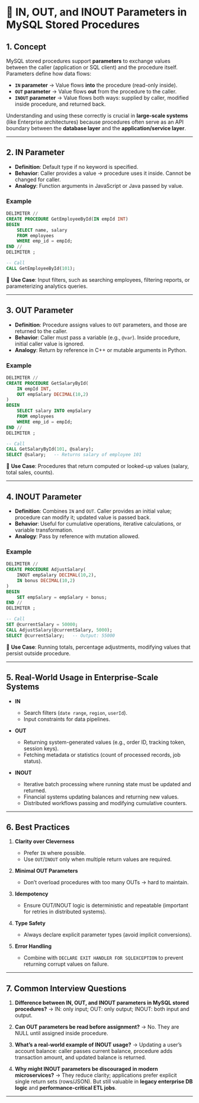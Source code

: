 
# 🔷 IN, OUT, and INOUT Parameters in MySQL Stored Procedures

## 1. Concept

MySQL stored procedures support **parameters** to exchange values between the caller (application or SQL client) and the procedure itself. Parameters define how data flows:

* **`IN` parameter** → Value flows **into** the procedure (read-only inside).
* **`OUT` parameter** → Value flows **out** from the procedure to the caller.
* **`INOUT` parameter** → Value flows both ways: supplied by caller, modified inside procedure, and returned back.

Understanding and using these correctly is crucial in **large-scale systems** (like Enterprise architectures) because procedures often serve as an API boundary between the **database layer** and the **application/service layer**.

---

## 2. IN Parameter

* **Definition**: Default type if no keyword is specified.
* **Behavior**: Caller provides a value → procedure uses it inside. Cannot be changed for caller.
* **Analogy**: Function arguments in JavaScript or Java passed by value.

### Example

```sql
DELIMITER //
CREATE PROCEDURE GetEmployeeById(IN empId INT)
BEGIN
    SELECT name, salary
    FROM employees
    WHERE emp_id = empId;
END //
DELIMITER ;

-- Call
CALL GetEmployeeById(101);
```

📌 **Use Case**: Input filters, such as searching employees, filtering reports, or parameterizing analytics queries.

---

## 3. OUT Parameter

* **Definition**: Procedure assigns values to `OUT` parameters, and those are returned to the caller.
* **Behavior**: Caller must pass a variable (e.g., `@var`). Inside procedure, initial caller value is ignored.
* **Analogy**: Return by reference in C++ or mutable arguments in Python.

### Example

```sql
DELIMITER //
CREATE PROCEDURE GetSalaryById(
    IN empId INT,
    OUT empSalary DECIMAL(10,2)
)
BEGIN
    SELECT salary INTO empSalary
    FROM employees
    WHERE emp_id = empId;
END //
DELIMITER ;

-- Call
CALL GetSalaryById(101, @salary);
SELECT @salary;   -- Returns salary of employee 101
```

📌 **Use Case**: Procedures that return computed or looked-up values (salary, total sales, counts).

---

## 4. INOUT Parameter

* **Definition**: Combines `IN` and `OUT`. Caller provides an initial value; procedure can modify it; updated value is passed back.
* **Behavior**: Useful for cumulative operations, iterative calculations, or variable transformation.
* **Analogy**: Pass by reference with mutation allowed.

### Example

```sql
DELIMITER //
CREATE PROCEDURE AdjustSalary(
    INOUT empSalary DECIMAL(10,2),
    IN bonus DECIMAL(10,2)
)
BEGIN
    SET empSalary = empSalary + bonus;
END //
DELIMITER ;

-- Call
SET @currentSalary = 50000;
CALL AdjustSalary(@currentSalary, 5000);
SELECT @currentSalary;   -- Output: 55000
```

📌 **Use Case**: Running totals, percentage adjustments, modifying values that persist outside procedure.

---

## 5. Real-World Usage in Enterprise-Scale Systems

* **IN**

  * Search filters (`date range`, `region`, `userId`).
  * Input constraints for data pipelines.

* **OUT**

  * Returning system-generated values (e.g., order ID, tracking token, session keys).
  * Fetching metadata or statistics (count of processed records, job status).

* **INOUT**

  * Iterative batch processing where running state must be updated and returned.
  * Financial systems updating balances and returning new values.
  * Distributed workflows passing and modifying cumulative counters.

---

## 6. Best Practices

1. **Clarity over Cleverness**

   * Prefer `IN` where possible.
   * Use `OUT`/`INOUT` only when multiple return values are required.

2. **Minimal OUT Parameters**

   * Don’t overload procedures with too many OUTs → hard to maintain.

3. **Idempotency**

   * Ensure OUT/INOUT logic is deterministic and repeatable (important for retries in distributed systems).

4. **Type Safety**

   * Always declare explicit parameter types (avoid implicit conversions).

5. **Error Handling**

   * Combine with `DECLARE EXIT HANDLER FOR SQLEXCEPTION` to prevent returning corrupt values on failure.

---

## 7. Common Interview Questions

1. **Difference between IN, OUT, and INOUT parameters in MySQL stored procedures?**
   → IN: only input; OUT: only output; INOUT: both input and output.

2. **Can OUT parameters be read before assignment?**
   → No. They are NULL until assigned inside procedure.

3. **What’s a real-world example of INOUT usage?**
   → Updating a user’s account balance: caller passes current balance, procedure adds transaction amount, and updated balance is returned.

4. **Why might INOUT parameters be discouraged in modern microservices?**
   → They reduce clarity; applications prefer explicit single return sets (rows/JSON). But still valuable in **legacy enterprise DB logic** and **performance-critical ETL jobs**.

---


